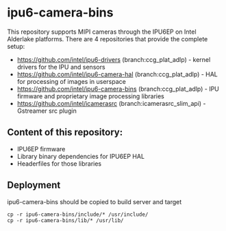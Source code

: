 # ipu6-camera-bins

This repository supports MIPI cameras through the IPU6EP on Intel Alderlake platforms. There are 4 repositories that provide the complete setup:

* https://github.com/intel/ipu6-drivers (branch:ccg_plat_adlp) - kernel drivers for the IPU and sensors
* https://github.com/intel/ipu6-camera-hal (branch:ccg_plat_adlp) - HAL for processing of images in userspace
* https://github.com/intel/ipu6-camera-bins (branch:ccg_plat_adlp) - IPU firmware and proprietary image processing libraries
* https://github.com/intel/icamerasrc (branch:icamerasrc_slim_api) - Gstreamer src plugin


## Content of this repository:
* IPU6EP firmware
* Library binary dependencies for IPU6EP HAL
* Headerfiles for those libraries

## Deployment
ipu6-camera-bins should be copied to build server and target
```
cp -r ipu6-camera-bins/include/* /usr/include/
cp -r ipu6-camera-bins/lib/* /usr/lib/
```
